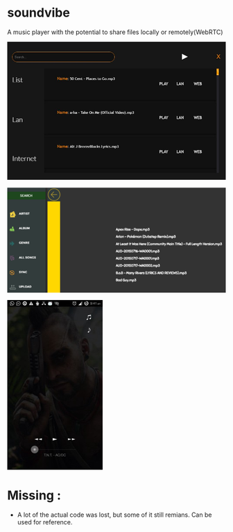 # soundvibe
A music player with the potential to share files locally or remotely(WebRTC) 

![alt text](sv.JPG "Desktop")

![alt text](1.png "Web")

![alt text](2.jpeg "Android")

# Missing :
  - A lot of the actual code was lost, but some of it still remians. Can be used for reference. 

